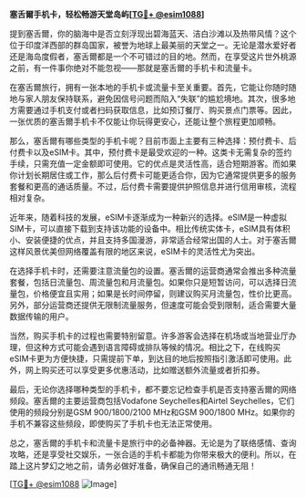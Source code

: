 **塞舌爾手机卡，轻松畅游天堂岛屿[[TG💪+ @esim1088](https://t.me/s/esim1088)]**

提到塞舌爾，你的脑海中是否立刻浮现出碧海蓝天、洁白沙滩以及热带风情？这个位于印度洋西部的群岛国家，被誉为地球上最美丽的天堂之一。无论是潜水爱好者还是海岛度假者，塞舌爾都是一个不可错过的目的地。然而，在享受这片世外桃源之前，有一件事你绝对不能忽视——那就是塞舌爾的手机卡和流量卡。

在塞舌爾旅行，拥有一张本地的手机卡或流量卡至关重要。首先，它能让你随时随地与家人朋友保持联系，避免因信号问题而陷入“失联”的尴尬境地。其次，很多地方需要通过手机支付或者扫码获取信息，比如预订餐厅、购买景点门票等。因此，一张优质的塞舌爾手机卡不仅能让你玩得更安心，还能让整个旅程更加顺畅。

那么，塞舌爾有哪些类型的手机卡呢？目前市面上主要有三种选择：预付费卡、后付费卡以及eSIM卡。其中，预付费卡是最受欢迎的一种。这类卡无需复杂的签约手续，只需充值一定金额即可使用。它的优点是灵活性高，适合短期游客。而如果你计划长期居住或工作，那么后付费卡可能更适合你，因为它通常提供更多的服务套餐和更高的通话质量。不过，后付费卡需要提供护照信息并进行信用审核，流程相对复杂。

近年来，随着科技的发展，eSIM卡逐渐成为一种新兴的选择。eSIM是一种虚拟SIM卡，可以直接下载到支持该功能的设备中。相比传统实体卡，eSIM具有体积小、安装便捷的优点，并且支持多国漫游，非常适合经常出国的人士。对于塞舌爾这样风景优美但网络覆盖有限的地区来说，eSIM卡的灵活性尤为突出。

在选择手机卡时，还需要注意流量包的设置。塞舌爾的运营商通常会推出多种流量套餐，包括日流量包、周流量包和月流量包。如果你只是短暂访问，可以选择日流量包，价格便宜且实用；如果是长时间停留，则建议购买月流量包，性价比更高。另外，部分运营商还提供无限制流量服务，但速度可能会受到限制，适合需要大量数据传输的用户。

当然，购买手机卡的过程也需要特别留意。许多游客会选择在机场或当地营业厅办理，但这种方式可能会遇到语言障碍或排队等候的情况。相比之下，在线购买eSIM卡更为方便快捷，只需提前下单，到达目的地后按照指引激活即可使用。此外，网上购买还可以享受更多优惠活动，比如赠送额外流量或者折扣券。

最后，无论你选择哪种类型的手机卡，都不要忘记检查手机是否支持塞舌爾的网络频段。塞舌爾的主要运营商包括Vodafone Seychelles和Airtel Seychelles，它们使用的频段分别是GSM 900/1800/2100 MHz和GSM 900/1800 MHz。如果你的手机不兼容这些频段，即使购买了手机卡也无法正常使用。

总之，塞舌爾的手机卡和流量卡是旅行中的必备神器。无论是为了联络感情、查询攻略，还是享受社交娱乐，一张合适的手机卡都能为你带来极大的便利。所以，在踏上这片梦幻之地之前，请务必做好准备，确保自己的通讯畅通无阻！

[[TG💪+ @esim1088](https://t.me/s/esim1088) ![Image](https://i.postimg.cc/4NQfJmqS/Snipaste-2025-05-13-00-14-12.png)]